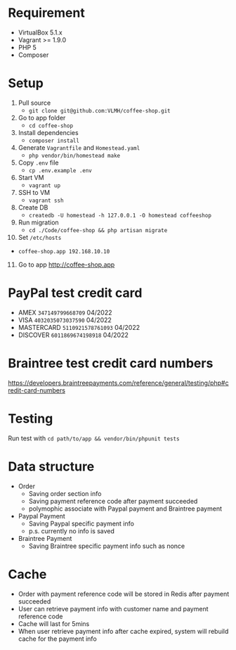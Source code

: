 # Requirement
- VirtualBox 5.1.x
- Vagrant >= 1.9.0
- PHP 5
- Composer

# Setup
1. Pull source
   - `git clone git@github.com:VLMH/coffee-shop.git`
2. Go to app folder
   - `cd coffee-shop`
3. Install dependencies
   - `composer install`
4. Generate `Vagrantfile` and `Homestead.yaml`
   - `php vendor/bin/homestead make`
5. Copy `.env` file
   - `cp .env.example .env`
6. Start VM
   - `vagrant up`
7. SSH to VM
   - `vagrant ssh`
8. Create DB
   - `createdb -U homestead -h 127.0.0.1 -O homestead coffeeshop`
9. Run migration
   - `cd ./Code/coffee-shop && php artisan migrate`
10. Set `/etc/hosts`
   - `coffee-shop.app 192.168.10.10`
11. Go to app http://coffee-shop.app

# PayPal test credit card
- AMEX `347149799668709` 04/2022
- VISA `4032035073037590` 04/2022
- MASTERCARD `5110921578761093` 04/2022
- DISCOVER `6011869674198918` 04/2022


# Braintree test credit card numbers
https://developers.braintreepayments.com/reference/general/testing/php#credit-card-numbers

# Testing
Run test with `cd path/to/app && vendor/bin/phpunit tests`

# Data structure
- Order
  - Saving order section info
  - Saving payment reference code after payment succeeded
  - polymophic associate with Paypal payment and Braintree payment
- Paypal Payment
  - Saving Paypal specific payment info
  - p.s. currently no info is saved
- Braintree Payment
  - Saving Braintree specific payment info such as nonce

# Cache
- Order with payment reference code will be stored in Redis after payment succeeded
- User can retrieve payment info with customer name and payment reference code
- Cache will last for 5mins
- When user retrieve payment info after cache expired, system will rebuild cache for the payment info
